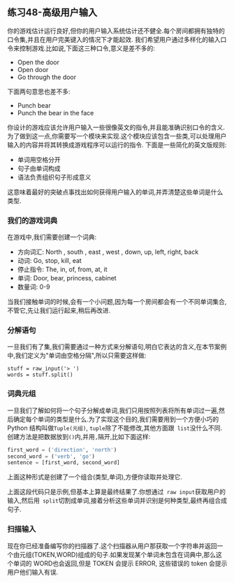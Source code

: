 ## 练习48-高级用户输入
你的游戏估计运行良好,但你的用户输入系统估计还不健全.每个房间都拥有独特的口令集,并且在用户完美键入的情况下才能起效. 我们希望用户通过多样化的输入口令来控制游戏.比如说,下面这三种口令,意义是差不多的:
* Open the door
* Open door
* Go through the door  

下面两句意思也差不多:
* Punch bear
* Punch the bear in the face  

你设计的游戏应该允许用户输入一些很像英文的指令,并且能准确识别口令的含义.为了做到这一点,你需要写一个模块来实现.这个模块应该包含一些类,可以处理用户输入的内容并将其转换成游戏程序可以运行的指令. 下面是一些简化的英文版规则:
* 单词用空格分开
* 句子由单词构成
* 语法负责组织句子形成意义  

这意味着最好的突破点事找出如何获得用户输入的单词,并弄清楚这些单词是什么类型.
### 我们的游戏词典
在游戏中,我们需要创建一个词典:
* 方向词汇: North , south , east , west , down, up, left, right, back
* 动词: Go, stop, kill, eat
* 停止指令: The, in, of, from, at, it
* 单词: Door, bear, princess,  cabinet
* 数量词: 0-9  

当我们接触单词的时候,会有一个小问题,因为每一个房间都会有一个不同单词集合,不管它,先让我们运行起来,稍后再改进.  

### 分解语句
一旦我们有了集,我们需要通过一种方式来分解语句,明白它表达的含义,在本节案例中,我们定义为"单词由空格分隔",所以只需要这样做:
```
stuff = raw_input('> ')
words = stuff.split()

```
### 词典元组
一旦我们了解如何将一个句子分解成单词,我们只用按照列表将所有单词过一遍,然后确定每个单词的类型是什么.为了实现这个目的,我们需要用到一个方便小巧的Python 结构叫做`Tuple(元组)`, `tuple`除了不能修改,其他方面跟` list`没什么不同.创建方法是把数据放到`()`内,并用`,`隔开,比如下面这样:
```py
first_word = ('direction', 'north')
second_word = ('verb', 'go')
sentence = [first_word, second_word]
```
上面这种形式是创建了一个组合(类型,单词),方便你读取并处理它.  

上面这段代码只是示例,但基本上算是最终结果了.你想通过` raw input`获取用户的输入,然后用` split`切割成单词,接着分析这些单词并识别是何种类型,最终再组合成句子.

### 扫描输入
现在你已经准备编写你的扫描器了.这个扫描器从用户那获取一个字符串并返回一个由元组(TOKEN,WORD)组成的句子.如果发现某个单词未包含在词典中,那么这个单词的 WORD也会返回,但是 TOKEN 会提示 ERROR, 这些错误的 token 会提示用户他们输入有误.
